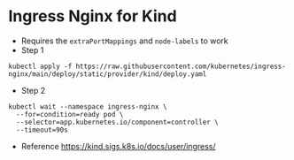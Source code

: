# Ingress Nginx for Kind
- Requires the `extraPortMappings` and `node-labels` to work
- Step 1
```
kubectl apply -f https://raw.githubusercontent.com/kubernetes/ingress-nginx/main/deploy/static/provider/kind/deploy.yaml
```
- Step 2
```
kubectl wait --namespace ingress-nginx \
  --for=condition=ready pod \
  --selector=app.kubernetes.io/component=controller \
  --timeout=90s
```
- Reference
https://kind.sigs.k8s.io/docs/user/ingress/